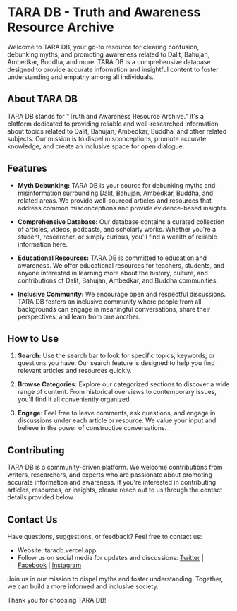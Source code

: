 # TARA DB - Truth and Awareness Resource Archive

Welcome to TARA DB, your go-to resource for clearing confusion, debunking myths, and promoting awareness related to Dalit, Bahujan, Ambedkar, Buddha, and more. TARA DB is a comprehensive database designed to provide accurate information and insightful content to foster understanding and empathy among all individuals.

## About TARA DB

TARA DB stands for "Truth and Awareness Resource Archive." It's a platform dedicated to providing reliable and well-researched information about topics related to Dalit, Bahujan, Ambedkar, Buddha, and other related subjects. Our mission is to dispel misconceptions, promote accurate knowledge, and create an inclusive space for open dialogue.

## Features

- **Myth Debunking:** TARA DB is your source for debunking myths and misinformation surrounding Dalit, Bahujan, Ambedkar, Buddha, and related areas. We provide well-sourced articles and resources that address common misconceptions and provide evidence-based insights.

- **Comprehensive Database:** Our database contains a curated collection of articles, videos, podcasts, and scholarly works. Whether you're a student, researcher, or simply curious, you'll find a wealth of reliable information here.

- **Educational Resources:** TARA DB is committed to education and awareness. We offer educational resources for teachers, students, and anyone interested in learning more about the history, culture, and contributions of Dalit, Bahujan, Ambedkar, and Buddha communities.

- **Inclusive Community:** We encourage open and respectful discussions. TARA DB fosters an inclusive community where people from all backgrounds can engage in meaningful conversations, share their perspectives, and learn from one another.

## How to Use

1. **Search:** Use the search bar to look for specific topics, keywords, or questions you have. Our search feature is designed to help you find relevant articles and resources quickly.

2. **Browse Categories:** Explore our categorized sections to discover a wide range of content. From historical overviews to contemporary issues, you'll find it all conveniently organized.

3. **Engage:** Feel free to leave comments, ask questions, and engage in discussions under each article or resource. We value your input and believe in the power of constructive conversations.

## Contributing

TARA DB is a community-driven platform. We welcome contributions from writers, researchers, and experts who are passionate about promoting accurate information and awareness. If you're interested in contributing articles, resources, or insights, please reach out to us through the contact details provided below.

## Contact Us

Have questions, suggestions, or feedback? Feel free to contact us:


- Website: taradb.vercel.app
- Follow us on social media for updates and discussions: [Twitter](https://twitter.com/taradb) | [Facebook](https://www.facebook.com/taradb) | [Instagram](https://www.instagram.com/taradb)

Join us in our mission to dispel myths and foster understanding. Together, we can build a more informed and inclusive society.

Thank you for choosing TARA DB!

